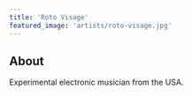 ```yaml
---
title: 'Roto Visage'
featured_image: 'artists/roto-visage.jpg'
---
```


## About

Experimental electronic musician from the USA.
